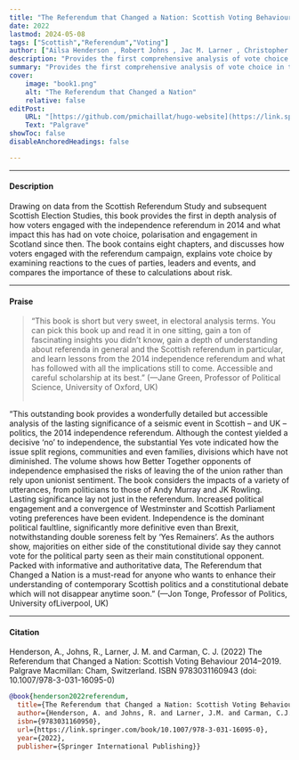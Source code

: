 ```yaml
---
title: "The Referendum that Changed a Nation: Scottish Voting Behaviour 2014–2019" 
date: 2022
lastmod: 2024-05-08
tags: ["Scottish","Referendum","Voting"]
author: ["Ailsa Henderson , Robert Johns , Jac M. Larner , Christopher J. Carman"]
description: "Provides the first comprehensive analysis of vote choice in the Scottish independence referendum."
summary: "Provides the first comprehensive analysis of vote choice in the Scottish independence referendum."
cover:
    image: "book1.png"
    alt: "The Referendum that Changed a Nation"
    relative: false
editPost:
    URL: "[https://github.com/pmichaillat/hugo-website](https://link.springer.com/book/10.1007/978-3-031-16095-0)"
    Text: "Palgrave"
showToc: false
disableAnchoredHeadings: false

---
```


---

#### Description

Drawing on data from the Scottish Referendum Study and subsequent Scottish Election Studies, this book provides the first in depth analysis of how voters engaged with the independence referendum in 2014 and what impact this has had on vote choice, polarisation and engagement in Scotland since then. The book contains eight chapters, and discusses how voters engaged with the referendum campaign, explains vote choice by examining reactions to the cues of parties, leaders and events, and compares the importance of these to calculations about risk. 

---

#### Praise

> “This book is short but very sweet, in electoral analysis terms. You can pick this book up and read it in one sitting, gain a ton of fascinating insights you didn’t know, gain a depth of understanding about referenda in general and the Scottish referendum in particular, and learn lessons from the 2014 independence referendum and what has followed with all the implications still to come. Accessible and careful scholarship at its best.” (—Jane Green, Professor of Political Science, University of Oxford, UK)<br><br>

“This outstanding book provides a wonderfully detailed but accessible analysis of the lasting significance of a seismic event in Scottish – and UK – politics, the 2014 independence referendum. Although the contest yielded a decisive ‘no’ to independence, the substantial Yes vote indicated how the issue split regions, communities and even families, divisions which have not diminished. The volume shows how Better Together opponents of independence emphasised the risks of leaving the of the union rather than rely upon unionist sentiment. The book considers the impacts of a variety of utterances, from politicians to those of Andy Murray and JK Rowling. Lasting significance lay not just in the referendum.  Increased political engagement and a convergence of Westminster and Scottish Parliament voting preferences have been evident. Independence is the dominant political faultline, significantly more definitive even than Brexit, notwithstanding double soreness felt by ‘Yes Remainers’. As the authors show, majorities on either side of the constitutional divide say they cannot vote for the political party seen as their main constitutional opponent. Packed with informative and authoritative data, The Referendum that Changed a Nation is a must-read for anyone who wants to enhance their understanding of contemporary Scottish politics and a constitutional debate which will not disappear anytime soon.” (—Jon Tonge, Professor of Politics, University ofLiverpool, UK)

---

#### Citation

Henderson, A., Johns, R., Larner, J. M. and Carman, C. J. (2022) The Referendum that Changed a Nation: Scottish Voting Behaviour 2014–2019. Palgrave Macmillan: Cham, Switzerland. ISBN 9783031160943 (doi: 10.1007/978-3-031-16095-0)

```BibTeX
@book{henderson2022referendum,
  title={The Referendum that Changed a Nation: Scottish Voting Behaviour 2014--2019},
  author={Henderson, A. and Johns, R. and Larner, J.M. and Carman, C.J.},
  isbn={9783031160950},
  url={https://link.springer.com/book/10.1007/978-3-031-16095-0},
  year={2022},
  publisher={Springer International Publishing}}
```
